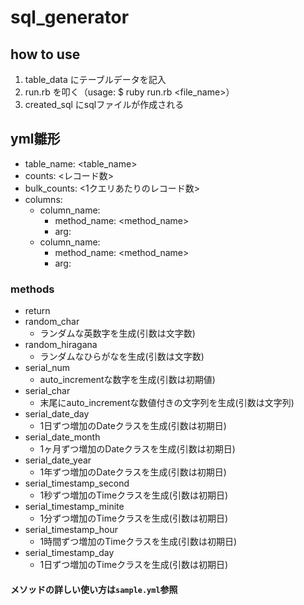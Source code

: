 # sql_generator
## how to use
1. table_data にテーブルデータを記入
2. run.rb を叩く（usage: $ ruby run.rb <file_name>）
3. created_sql にsqlファイルが作成される

## yml雛形
- table_name: <table_name>
- counts: <レコード数>
- bulk_counts: <1クエリあたりのレコード数>
- columns:
  - column_name:
    - method_name: <method_name>
    - arg: <arg>
  - column_name:
    - method_name: <method_name>
    - arg: <arg>

### methods
  - return
  - random_char
    - ランダムな英数字を生成(引数は文字数)
  - random_hiragana
    - ランダムなひらがなを生成(引数は文字数)
  - serial_num
    - auto_incrementな数字を生成(引数は初期値)
  - serial_char
    - 末尾にauto_incrementな数値付きの文字列を生成(引数は文字列)
  - serial_date_day
    - 1日ずつ増加のDateクラスを生成(引数は初期日)
  - serial_date_month
    - 1ヶ月ずつ増加のDateクラスを生成(引数は初期日)
  - serial_date_year
    - 1年ずつ増加のDateクラスを生成(引数は初期日)
  - serial_timestamp_second
    - 1秒ずつ増加のTimeクラスを生成(引数は初期日)
  - serial_timestamp_minite
    - 1分ずつ増加のTimeクラスを生成(引数は初期日)
  - serial_timestamp_hour
    - 1時間ずつ増加のTimeクラスを生成(引数は初期日)
  - serial_timestamp_day
    - 1日ずつ増加のTimeクラスを生成(引数は初期日)
    
#### メソッドの詳しい使い方は`sample.yml`参照
